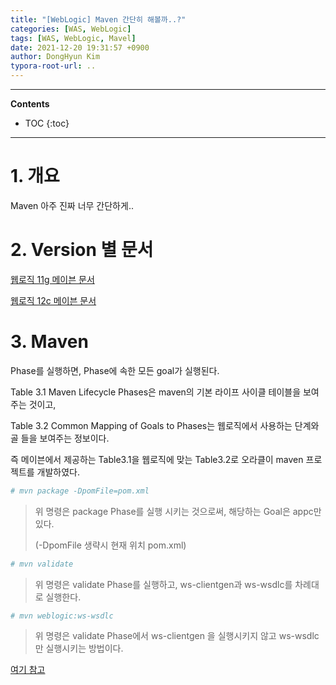 ```yaml
---
title: "[WebLogic] Maven 간단히 해볼까..?"
categories: [WAS, WebLogic]
tags: [WAS, WebLogic, Mavel]
date: 2021-12-20 19:31:57 +0900
author: DongHyun Kim
typora-root-url: ..
---
```


---
**Contents**
* TOC
{:toc}
---

# 1. 개요

Maven 아주 진짜 너무 간단하게..



# 2. Version 별 문서

[웹로직 11g 메이븐 문서](http://docs.oracle.com/cd/E17904_01/web.1111/e13702/maven_deployer.htm#DEPGD383)

[웹로직 12c 메이븐 문서](http://docs.oracle.com/middleware/1213/wls/WLPRG/maven.htm#WLPRG585)



# 3. Maven

Phase를 실행하면, Phase에 속한 모든 goal가 실행된다.

Table 3.1 Maven Lifecycle Phases은 maven의 기본 라이프 사이클 테이블을 보여주는 것이고,

Table 3.2 Common Mapping of Goals to Phases는 웹로직에서 사용하는 단계와 골 들을 보여주는 정보이다.



즉 메이븐에서 제공하는 Table3.1을 웹로직에 맞는 Table3.2로 오라클이 maven 프로젝트를 개발하였다.



```bash
# mvn package -DpomFile=pom.xml
```

> 위 명령은 package Phase를 실행 시키는 것으로써, 해당하는 Goal은 appc만 있다.
>
> (-DpomFile 생략시 현재 위치 pom.xml)



```bash
# mvn validate
```

> 위 명령은 validate Phase를 실행하고, ws-clientgen과 ws-wsdlc를 차례대로 실행한다.



```bash
# mvn weblogic:ws-wsdlc
```

> 위 명령은 validate Phase에서 ws-clientgen 을 실행시키지 않고 ws-wsdlc만 실행시키는 방법이다.



[여기 참고](http://addio3305.tistory.com/32)
